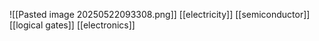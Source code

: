 ![[Pasted image 20250522093308.png]]
[[electricity]]
[[semiconductor]]
[[logical gates]]
[[electronics]]
